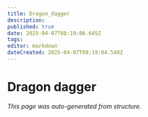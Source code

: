 ```yaml
---
title: Dragon_dagger
description: 
published: true
date: 2025-04-07T08:19:06.645Z
tags: 
editor: markdown
dateCreated: 2025-04-07T08:19:04.549Z
---
```


# Dragon dagger

*This page was auto-generated from structure.*